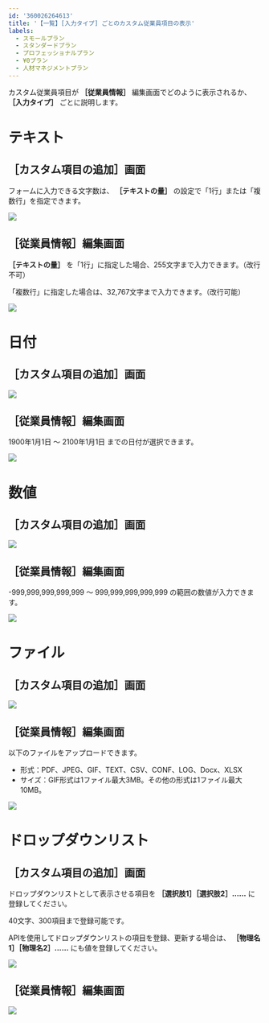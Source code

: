 ```yaml
---
id: '360026264613'
title: '【一覧】[入力タイプ] ごとのカスタム従業員項目の表示'
labels:
  - スモールプラン
  - スタンダードプラン
  - プロフェッショナルプラン
  - ¥0プラン
  - 人材マネジメントプラン
---
```

カスタム従業員項目が  **［従業員情報］** 編集画面でどのように表示されるか、 **［入力タイプ］**  ごとに説明します。

# テキスト

## ［カスタム項目の追加］画面

フォームに入力できる文字数は、 **［テキストの量］** の設定で「1行」または「複数行」を指定できます。

![](./ScSh_2021-03-12_14.45.18.png)

## ［従業員情報］編集画面

 **［テキストの量］** を「1行」に指定した場合、255文字まで入力できます。（改行不可）

「複数行」に指定した場合は、32,767文字まで入力できます。（改行可能）

![](./ScSh_2021-03-12_14.49.30.png)

# 日付

## ［カスタム項目の追加］画面

![](./ScSh_2021-03-12_15.59.31.png)

## ［従業員情報］編集画面

1900年1月1日 〜 2100年1月1日 までの日付が選択できます。

![](./ScSh_2021-03-05_16.31.27.png)

# 数値

## ［カスタム項目の追加］画面

![](./ScSh_2021-03-12_16.06.58.png)

## ［従業員情報］編集画面

\-999,999,999,999,999 〜 999,999,999,999,999 の範囲の数値が入力できます。

![](./ScSh_2021-03-12_16.08.56.png)

# ファイル

## ［カスタム項目の追加］画面

![](./ScSh_2021-03-12_16.10.26.png)

## ［従業員情報］編集画面

以下のファイルをアップロードできます。

- 形式：PDF、JPEG、GIF、TEXT、CSV、CONF、LOG、Docx、XLSX
- サイズ：GIF形式は1ファイル最大3MB。その他の形式は1ファイル最大10MB。

![](./ScSh_2021-03-12_16.10.42.png)

# ドロップダウンリスト

## ［カスタム項目の追加］画面

ドロップダウンリストとして表示させる項目を **［選択肢1］［選択肢2］……** に登録してください。

40文字、300項目まで登録可能です。

APIを使用してドロップダウンリストの項目を登録、更新する場合は、 **［物理名1］［物理名2］……** にも値を登録してください。

![](./ScSh_2021-03-12_16.13.25.png)

## ［従業員情報］編集画面

![](./ScSh_2021-03-12_16.14.06.png)

